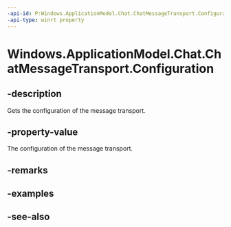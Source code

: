 ```yaml
---
-api-id: P:Windows.ApplicationModel.Chat.ChatMessageTransport.Configuration
-api-type: winrt property
---
```


<!-- Property syntax
public Windows.ApplicationModel.Chat.ChatMessageTransportConfiguration Configuration { get; }
-->

# Windows.ApplicationModel.Chat.ChatMessageTransport.Configuration

## -description
Gets the configuration of the message transport.

## -property-value
The configuration of the message transport.

## -remarks

## -examples

## -see-also
